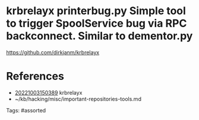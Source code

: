 # krbrelayx printerbug.py Simple tool to trigger SpoolService bug via RPC backconnect. Similar to dementor.py
https://github.com/dirkjanm/krbrelayx

# References
- [20221003150389](/zet/20221003150389/) krbrelayx
- ~/kb/hacking/misc/important-repositories-tools.md

Tags:
    #assorted


